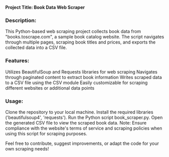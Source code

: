 <b>Project Title: Book Data Web Scraper</b>

<h3>Description:</h3>
This Python-based web scraping project collects book data from "books.toscrape.com", a sample book catalog website. The script navigates through multiple pages, scraping book titles and prices, and exports the collected data into a CSV file.

<h3>Features:</h3>

Utilizes BeautifulSoup and Requests libraries for web scraping
Navigates through paginated content to extract book information
Writes scraped data to a CSV file using the CSV module
Easily customizable for scraping different websites or additional data points

<h3>Usage:</h3>

Clone the repository to your local machine.
Install the required libraries ('beautifulsoup4', 'requests').
Run the Python script book_scraper.py.
Open the generated CSV file to view the scraped book data.
Note: Ensure compliance with the website's terms of service and scraping policies when using this script for scraping purposes.

Feel free to contribute, suggest improvements, or adapt the code for your own scraping needs!

